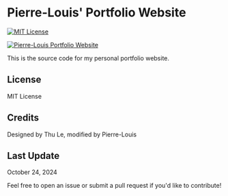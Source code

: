 # Pierre-Louis' Portfolio Website
[![MIT License](https://img.shields.io/badge/License-MIT-yellow.svg)](https://opensource.org/licenses/MIT)

[![Pierre-Louis Portfolio Website](https://img.shields.io/badge/Website-pierrelouis.net-blue.svg)](https://pierrelouis.net)

This is the source code for my personal portfolio website.

## License
MIT License

## Credits
Designed by Thu Le, modified by Pierre-Louis

## Last Update
October 24, 2024

Feel free to open an issue or submit a pull request if you'd like to contribute!
